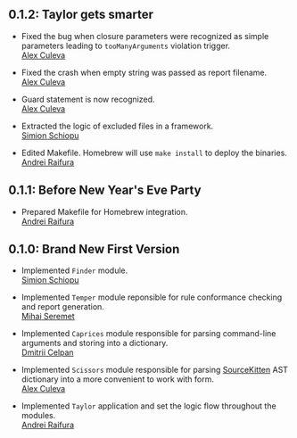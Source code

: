 ## 0.1.2: Taylor gets smarter

* Fixed the bug when closure parameters were recognized as simple parameters
  leading to `tooManyArguments` violation trigger.  
  [Alex Culeva](https://github.com/S2dentik)

* Fixed the crash when empty string was passed as report filename.  
  [Alex Culeva](https://github.com/S2dentik)

* Guard statement is now recognized.  
  [Alex Culeva](https://github.com/S2dentik)

* Extracted the logic of excluded files in a framework.  
  [Simion Schiopu](https://github.com/simionschiopu)

* Edited Makefile. Homebrew will use `make install` to deploy the binaries.  
  [Andrei Raifura](https://github.com/thelvis4)


## 0.1.1: Before New Year's Eve Party

* Prepared Makefile for Homebrew integration.  
  [Andrei Raifura](https://github.com/thelvis4)


## 0.1.0: Brand New First Version

* Implemented `Finder` module.  
  [Simion Schiopu](https://github.com/simionschiopu)

* Implemented `Temper` module reponsible for rule conformance checking
  and report generation.  
  [Mihai Seremet](https://github.com/mihai8804858)

* Implemented `Caprices` module responsible for parsing command-line
  arguments and storing into a dictionary.  
  [Dmitrii Celpan](https://github.com/CelpanDmitrii)

* Implemented `Scissors` module responsible for parsing 
  [SourceKitten](https://github.com/jpsim/SourceKitten) AST dictionary into
  a more convenient to work with form.  
  [Alex Culeva](https://github.com/S2dentik)

* Implemented `Taylor` application and set the logic flow throughout the
  modules.  
  [Andrei Raifura](https://github.com/thelvis4)